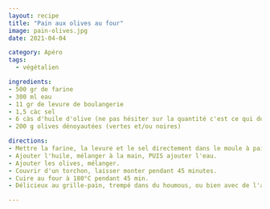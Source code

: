 ```yaml
---
layout: recipe
title: "Pain aux olives au four"
image: pain-olives.jpg
date: 2021-04-04

category: Apéro
tags:
  - végétalien

ingredients:
- 500 gr de farine
- 300 ml eau
- 11 gr de levure de boulangerie
- 1,5 càc sel
- 6 càs d'huile d'olive (ne pas hésiter sur la quantité c'est ce qui donne le bon goût)
- 200 g olives dénoyautées (vertes et/ou noires)

directions:
- Mettre la farine, la levure et le sel directement dans le moule à pain, mélanger.
- Ajouter l'huile, mélanger à la main, PUIS ajouter l'eau.
- Ajouter les olives, mélanger.
- Couvrir d'un torchon, laisser monter pendant 45 minutes.
- Cuire au four à 180°C pendant 45 min.
- Délicieux au grille-pain, trempé dans du houmous, ou bien avec de l'ail frotté dessus.

---
```

